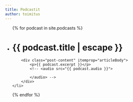 ```yaml
---
title: Podcastit
author: toimitus
---
```


<ul class="post-list">
{% for podcast in site.podcasts %}
    <li>
        <h1 class="post-title">
            {{ podcast.title | escape }}
        </h1>

        <div class="post-content" itemprop="articleBody">
            <p>{{ podcast.excerpt }}</p>
            <!-- <audio src="{{ podcast.audio }}">
                
            </audio> -->
        </div>
    </li>
{% endfor %}
</ul>
